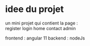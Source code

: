 # idee du projet

un mini projet qui contient la page : <br>
register 
login
home
contact
admin

frontend : angular 11 
backend : nodeJs
